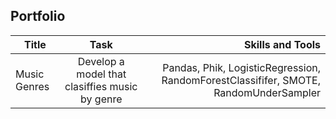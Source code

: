 ## Portfolio

| Title       | Task               | Skills and Tools |
| ------------- |:------------------:| -----:|
| Music Genres     | Develop a model that clasiffies music by genre   | Pandas, Phik, LogisticRegression, RandomForestClassififer, SMOTE, RandomUnderSampler |
